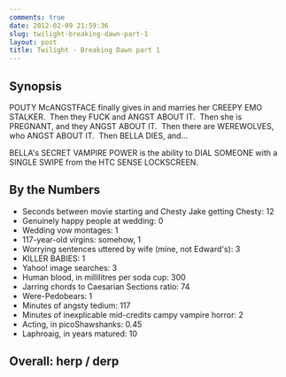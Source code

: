 ```yaml
---
comments: true
date: 2012-02-09 21:59:36
slug: twilight-breaking-dawn-part-1
layout: post
title: Twilight - Breaking Dawn part 1
---
```


## Synopsis

POUTY McANGSTFACE finally gives in and marries her CREEPY EMO STALKER.  Then they FUCK and ANGST ABOUT IT.  Then she is PREGNANT, and they ANGST ABOUT IT.  Then there are WEREWOLVES, who ANGST ABOUT IT.  Then BELLA DIES, and...

BELLA's SECRET VAMPIRE POWER is the ability to DIAL SOMEONE with a SINGLE SWIPE from the HTC SENSE LOCKSCREEN.

## By the Numbers

  * Seconds between movie starting and Chesty Jake getting Chesty: 12
  * Genuinely happy people at wedding: 0
  * Wedding vow montages: 1
  * 117-year-old virgins: somehow, 1
  * Worrying sentences uttered by wife (mine, not Edward's): 3
  * KILLER BABIES: 1
  * Yahoo! image searches: 3
  * Human blood, in millilitres per soda cup: 300
  * Jarring chords to Caesarian Sections ratio: 74
  * Were-Pedobears: 1
  * Minutes of angsty tedium: 117
  * Minutes of inexplicable mid-credits campy vampire horror: 2
  * Acting, in picoShawshanks: 0.45
  * Laphroaig, in years matured: 10

## Overall: herp / derp
